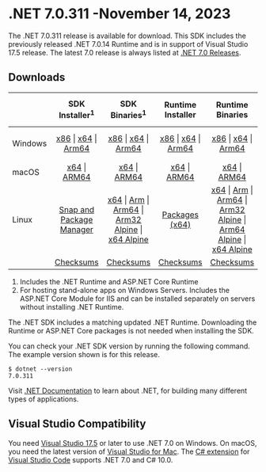 # .NET 7.0.311 -November 14, 2023

The .NET 7.0.311 release is available for download. This SDK includes the previously released .NET 7.0.14 Runtime and is in support of Visual Studio 17.5 release. The latest 7.0 release is always listed at [.NET 7.0 Releases](../README.md).

## Downloads

|           | SDK Installer<sup>1</sup>                        | SDK Binaries<sup>1</sup>                 | Runtime Installer                                        | Runtime Binaries                                 | ASP.NET Core Runtime           |Windows Desktop Runtime          |
| --------- | :------------------------------------------:     | :----------------------:                 | :---------------------------:                            | :-------------------------:                      | :-----------------:            | :-----------------:            |
| Windows   | [x86][dotnet-sdk-win-x86.exe] \| [x64][dotnet-sdk-win-x64.exe] \| [Arm64][dotnet-sdk-win-arm64.exe] | [x86][dotnet-sdk-win-x86.zip] \| [x64][dotnet-sdk-win-x64.zip] \|  [Arm64][dotnet-sdk-win-arm64.zip] | [x86][dotnet-runtime-win-x86.exe] \| [x64][dotnet-runtime-win-x64.exe] \| [Arm64][dotnet-runtime-win-arm64.exe] | [x86][dotnet-runtime-win-x86.zip] \| [x64][dotnet-runtime-win-x64.zip] \| [Arm64][dotnet-runtime-win-arm64.zip] | [x86][aspnetcore-runtime-win-x86.exe] \| [x64][aspnetcore-runtime-win-x64.exe] \|<br/> [Hosting Bundle][dotnet-hosting-win.exe]<sup>2</sup> | [x86][windowsdesktop-runtime-win-x86.exe] \| [x64][windowsdesktop-runtime-win-x64.exe] \| [Arm64][windowsdesktop-runtime-win-arm64.exe] |
| macOS     | [x64][dotnet-sdk-osx-x64.pkg] \| [ARM64][dotnet-sdk-osx-arm64.pkg] | [x64][dotnet-sdk-osx-x64.tar.gz] \| [ARM64][dotnet-sdk-osx-arm64.tar.gz]  | [x64][dotnet-runtime-osx-x64.pkg] \| [ARM64][dotnet-runtime-osx-arm64.pkg] | [x64][dotnet-runtime-osx-x64.tar.gz] \| [ARM64][dotnet-runtime-osx-arm64.tar.gz]| [x64][aspnetcore-runtime-osx-x64.tar.gz] \| [ARM64][aspnetcore-runtime-osx-arm64.tar.gz] | - |<sup>1</sup>
| Linux     |  [Snap and Package Manager](../install-linux.md)  | [x64][dotnet-sdk-linux-x64.tar.gz] \| [Arm][dotnet-sdk-linux-arm.tar.gz]  \| [Arm64][dotnet-sdk-linux-arm64.tar.gz] \| [Arm32 Alpine][dotnet-sdk-linux-musl-arm.tar.gz]  \| [x64 Alpine][dotnet-sdk-linux-musl-x64.tar.gz] | [Packages (x64)][linux-packages] | [x64][dotnet-runtime-linux-x64.tar.gz] \| [Arm][dotnet-runtime-linux-arm.tar.gz] \| [Arm64][dotnet-runtime-linux-arm64.tar.gz] \| [Arm32 Alpine][dotnet-runtime-linux-musl-arm.tar.gz] \| [Arm64 Alpine][dotnet-runtime-linux-musl-arm64.tar.gz] \| [x64 Alpine][dotnet-runtime-linux-musl-x64.tar.gz]  | [x64][aspnetcore-runtime-linux-x64.tar.gz]<sup>1</sup>  \| [Arm][aspnetcore-runtime-linux-arm.tar.gz]<sup>1</sup> \| [Arm64][aspnetcore-runtime-linux-arm64.tar.gz]<sup>1</sup> \| [x64 Alpine][aspnetcore-runtime-linux-musl-x64.tar.gz] | - | <sup>1</sup> |
|  | [Checksums][checksums-sdk]                             | [Checksums][checksums-sdk]                                      | [Checksums][checksums-runtime]                             | [Checksums][checksums-runtime]  | [Checksums][checksums-runtime]  | [Checksums][checksums-runtime]

1. Includes the .NET Runtime and ASP.NET Core Runtime
2. For hosting stand-alone apps on Windows Servers. Includes the ASP.NET Core Module for IIS and can be installed separately on servers without installing .NET Runtime.

The .NET SDK includes a matching updated .NET Runtime. Downloading the Runtime or ASP.NET Core packages is not needed when installing the SDK.

You can check your .NET SDK version by running the following command. The example version shown is for this release.

```console
$ dotnet --version
7.0.311
```
Visit [.NET Documentation](https://learn.microsoft.com/dotnet/) to learn about .NET, for building many different types of applications.

## Visual Studio Compatibility

You need [Visual Studio 17.5](https://visualstudio.microsoft.com) or later to use .NET 7.0 on Windows. On macOS, you need the latest version of [Visual Studio for Mac](https://visualstudio.microsoft.com/vs/mac/). The [C# extension](https://code.visualstudio.com/docs/languages/dotnet) for [Visual Studio Code](https://code.visualstudio.com/) supports .NET 7.0 and C# 10.0.

[blob-runtime]: https://builds.dotnet.microsoft.com/dotnet/Runtime/
[blob-sdk]: https://builds.dotnet.microsoft.com/dotnet/Sdk/
[release-notes]: 7.0.311.md

[checksums-runtime]: https://builds.dotnet.microsoft.com/dotnet/checksums/7.0.14-sha.txt
[checksums-sdk]: https://builds.dotnet.microsoft.com/dotnet/checksums/7.0.14-sha.txt

[linux-install]: https://learn.microsoft.com/dotnet/core/install/linux

[dotnet-blog]:  https://devblogs.microsoft.com/dotnet/september-2023-updates/
[aspnet-blog]: https://devblogs.microsoft.com/dotnet/announcing-asp-net-core-in-net-7/
[maui-blog]: https://devblogs.microsoft.com/dotnet/update-on-dotnet-maui/

[linux-packages]: ../install-linux.md



[//]: # ( Runtime 7.0.14)
[dotnet-runtime-linux-arm.tar.gz]: https://download.visualstudio.microsoft.com/download/pr/9f55437d-153b-4dd3-b084-8a2942c99c4f/f88d7c3b6b96dd2331be3c150a2c75f7/dotnet-runtime-7.0.14-linux-arm.tar.gz
[dotnet-runtime-linux-arm64.tar.gz]: https://download.visualstudio.microsoft.com/download/pr/6c6534cc-0798-4fc7-bc45-1101fd627181/4846e3b3bfd3570d2c6f3e3b6711efef/dotnet-runtime-7.0.14-linux-arm64.tar.gz
[dotnet-runtime-linux-musl-arm.tar.gz]: https://download.visualstudio.microsoft.com/download/pr/3870da68-24de-4097-afce-79b30431c3b6/87fc95902e0ab3c3be16d3c8d2857af1/dotnet-runtime-7.0.14-linux-musl-arm.tar.gz
[dotnet-runtime-linux-musl-arm64.tar.gz]: https://download.visualstudio.microsoft.com/download/pr/6139cd1d-3a0b-45e7-a146-4cc750632840/36d4017973601c56adc5a376e287f75b/dotnet-runtime-7.0.14-linux-musl-arm64.tar.gz
[dotnet-runtime-linux-musl-x64.tar.gz]: https://download.visualstudio.microsoft.com/download/pr/284cca3a-1050-4bf3-98eb-173c21452fec/a0b4fe20659680ebb591f35e7823fd33/dotnet-runtime-7.0.14-linux-musl-x64.tar.gz
[dotnet-runtime-linux-x64.tar.gz]: https://download.visualstudio.microsoft.com/download/pr/bece81ac-e35d-40e3-8b07-cf5b0c4872d9/d571e657adc85ec66141a82dd3ef8fea/dotnet-runtime-7.0.14-linux-x64.tar.gz
[dotnet-runtime-osx-arm64.pkg]: https://download.visualstudio.microsoft.com/download/pr/a3293ecd-ac3c-47eb-944f-9d05e05fc0f8/54046b065e1eca27a4614706e32fc3e9/dotnet-runtime-7.0.14-osx-arm64.pkg
[dotnet-runtime-osx-arm64.tar.gz]: https://download.visualstudio.microsoft.com/download/pr/dcede156-7e96-4b45-b750-c0a4893448d7/8ab02359114d9f4930baea23f3b418be/dotnet-runtime-7.0.14-osx-arm64.tar.gz
[dotnet-runtime-osx-x64.pkg]: https://download.visualstudio.microsoft.com/download/pr/3238a6cf-c89e-40ed-b726-e418c45d97ba/258f34b6a559a0302258c26c37603867/dotnet-runtime-7.0.14-osx-x64.pkg
[dotnet-runtime-osx-x64.tar.gz]: https://download.visualstudio.microsoft.com/download/pr/49878be9-1cba-4e7d-943c-b0f6cf5abd71/1f4d396b60584080d4bfee86269a5e0f/dotnet-runtime-7.0.14-osx-x64.tar.gz
[dotnet-runtime-win-arm64.exe]: https://download.visualstudio.microsoft.com/download/pr/6addfb4b-2512-4431-9f49-8c98fcb7425f/8ae05fe7b1ba3e5eda4b6301b70579fe/dotnet-runtime-7.0.14-win-arm64.exe
[dotnet-runtime-win-arm64.zip]: https://download.visualstudio.microsoft.com/download/pr/86a76278-9162-4662-9f69-d9f222ba2e74/1616286806520409e46d19fd6a75d518/dotnet-runtime-7.0.14-win-arm64.zip
[dotnet-runtime-win-x64.exe]: https://download.visualstudio.microsoft.com/download/pr/5e3be9c1-4b4c-4605-b3bc-18ef04b3c8d5/b1f864adc9c81ab6680385a4270b3887/dotnet-runtime-7.0.14-win-x64.exe
[dotnet-runtime-win-x64.zip]: https://download.visualstudio.microsoft.com/download/pr/0c4b101a-63a5-48f0-8a76-a2bbf9dd4c73/c4909124d83a4ca903038253d4f3fdeb/dotnet-runtime-7.0.14-win-x64.zip
[dotnet-runtime-win-x86.exe]: https://download.visualstudio.microsoft.com/download/pr/de4e320a-79ea-4304-9acf-975d91251aae/bf49bfe95aa6b22b66eb9af462dee480/dotnet-runtime-7.0.14-win-x86.exe
[dotnet-runtime-win-x86.zip]: https://download.visualstudio.microsoft.com/download/pr/4046d011-6955-40d5-b4b1-802dd2418721/b11a88c1132dc3244670efd9a83817ed/dotnet-runtime-7.0.14-win-x86.zip

[//]: # ( WindowsDesktop 7.0.14)
[windowsdesktop-runtime-win-arm64.exe]: https://download.visualstudio.microsoft.com/download/pr/c6dd9f16-a5cc-486b-85d7-1f7d67e7f91f/11084e31d4d894e0c01d59b1cf2dbc84/windowsdesktop-runtime-7.0.14-win-arm64.exe
[windowsdesktop-runtime-win-arm64.zip]: https://download.visualstudio.microsoft.com/download/pr/f27db453-f831-4c4d-b59d-61aea200b900/52823d8e1a4fa1f220c143c25517c20b/windowsdesktop-runtime-7.0.14-win-arm64.zip
[windowsdesktop-runtime-win-x64.exe]: https://download.visualstudio.microsoft.com/download/pr/8f5b0079-2bb4-49cd-874e-0f58703eff6e/7010b5f213a2c436a307eb385dbb16ff/windowsdesktop-runtime-7.0.14-win-x64.exe
[windowsdesktop-runtime-win-x64.zip]: https://download.visualstudio.microsoft.com/download/pr/f56c7db0-761f-4407-92ab-60c8b187e9ce/2f57c0284a6dea83e1a8c8d963f631e1/windowsdesktop-runtime-7.0.14-win-x64.zip
[windowsdesktop-runtime-win-x86.exe]: https://download.visualstudio.microsoft.com/download/pr/3a87d4cf-87c7-4432-89af-37f21dc651a7/7996e26d189d21afa4fe54a02062df5d/windowsdesktop-runtime-7.0.14-win-x86.exe
[windowsdesktop-runtime-win-x86.zip]: https://download.visualstudio.microsoft.com/download/pr/abe74c47-5907-4b37-b51f-eab4eb4b0e36/1e02b18fc9e8439bea9ad4591b5c20db/windowsdesktop-runtime-7.0.14-win-x86.zip

[//]: # ( ASP 7.0.14)
[aspnetcore-runtime-linux-arm.tar.gz]: https://download.visualstudio.microsoft.com/download/pr/1ec955ed-7ea6-449e-907e-57cdf200d972/7136dd9c61a37c16a43edfb8d7c52900/aspnetcore-runtime-7.0.14-linux-arm.tar.gz
[aspnetcore-runtime-linux-arm64.tar.gz]: https://download.visualstudio.microsoft.com/download/pr/d7ed165d-32b2-435f-a747-9683d4f89354/3372ce43201a1977c30bc8236bf0443d/aspnetcore-runtime-7.0.14-linux-arm64.tar.gz
[aspnetcore-runtime-linux-musl-arm.tar.gz]: https://download.visualstudio.microsoft.com/download/pr/530b27c4-78c6-452a-944f-660e8596ca01/8ba9413d232487be69f8dea4a96617bd/aspnetcore-runtime-7.0.14-linux-musl-arm.tar.gz
[aspnetcore-runtime-linux-musl-arm64.tar.gz]: https://download.visualstudio.microsoft.com/download/pr/37e0ebc1-3c1d-43c0-951a-2e2e85eb0614/81247c297b40f3d50e0ebc25a26f5bd0/aspnetcore-runtime-7.0.14-linux-musl-arm64.tar.gz
[aspnetcore-runtime-linux-musl-x64.tar.gz]: https://download.visualstudio.microsoft.com/download/pr/30d696e1-6624-4e94-9a80-10c608fed74f/36c2c91f1fffdf24f9296c64ea5b49b0/aspnetcore-runtime-7.0.14-linux-musl-x64.tar.gz
[aspnetcore-runtime-linux-x64.tar.gz]: https://download.visualstudio.microsoft.com/download/pr/7a1d3e1e-ede9-4b28-a9c8-3023858b7f01/c9214ad6a85286f4abd026d23dca5d3c/aspnetcore-runtime-7.0.14-linux-x64.tar.gz
[aspnetcore-runtime-osx-arm64.tar.gz]: https://download.visualstudio.microsoft.com/download/pr/c3308f4f-65c9-4855-99d3-21657f401854/d12446cf25f3fca12438881117d5b292/aspnetcore-runtime-7.0.14-osx-arm64.tar.gz
[aspnetcore-runtime-osx-x64.tar.gz]: https://download.visualstudio.microsoft.com/download/pr/9d6a0fb7-65bd-4f61-8558-e545af46fee5/f16d3fccf91fde1481c04314fe851e2a/aspnetcore-runtime-7.0.14-osx-x64.tar.gz
[aspnetcore-runtime-win-arm64.zip]: https://download.visualstudio.microsoft.com/download/pr/df489347-be62-4cd8-a53b-96c9ac0a7bbc/8f7ffb70c210bf13444fc276f4828203/aspnetcore-runtime-7.0.14-win-arm64.zip
[aspnetcore-runtime-win-x64.exe]: https://download.visualstudio.microsoft.com/download/pr/f066ab7a-a892-4e3c-95c5-ce87791cb03d/d41a0439ee555a5635fd87dfe86ae59a/aspnetcore-runtime-7.0.14-win-x64.exe
[aspnetcore-runtime-win-x64.zip]: https://download.visualstudio.microsoft.com/download/pr/21b2d6b1-fb50-42b4-bdf2-9cb3335cfa7f/55a53114607ee9434e41790d30847d12/aspnetcore-runtime-7.0.14-win-x64.zip
[aspnetcore-runtime-win-x86.exe]: https://download.visualstudio.microsoft.com/download/pr/14e62731-8d55-44fe-8c2c-fffa95129223/f9cf2c77bc075757cd7d87cd65637f7d/aspnetcore-runtime-7.0.14-win-x86.exe
[aspnetcore-runtime-win-x86.zip]: https://download.visualstudio.microsoft.com/download/pr/b51ce7b9-8cfd-4fd4-a111-23cdecaeeaa1/4b293bb3c434f3610c45d2889e9592a7/aspnetcore-runtime-7.0.14-win-x86.zip
[dotnet-hosting-win.exe]: https://download.visualstudio.microsoft.com/download/pr/ac40c925-f49c-4f27-b6f5-540ba6b944d5/457f3e7dbe9feeb2644d5a32fef321e4/dotnet-hosting-7.0.14-win.exe

[//]: # ( SDK 7.0.311)
[dotnet-sdk-linux-arm.tar.gz]: https://download.visualstudio.microsoft.com/download/pr/b068a4da-42c0-4b9b-998e-4911ab780676/d5516df178b2e732682360fd86f68b61/dotnet-sdk-7.0.311-linux-arm.tar.gz
[dotnet-sdk-linux-arm64.tar.gz]: https://download.visualstudio.microsoft.com/download/pr/807dbdc6-8a24-46d5-af7f-26926828efae/e04078c11a7ad03501611549d526f4f6/dotnet-sdk-7.0.311-linux-arm64.tar.gz
[dotnet-sdk-linux-musl-arm.tar.gz]: https://download.visualstudio.microsoft.com/download/pr/07bf254d-813f-4d12-8c22-657362355e77/cca22419a14374b20108df38011627c1/dotnet-sdk-7.0.311-linux-musl-arm.tar.gz
[dotnet-sdk-linux-musl-arm64.tar.gz]: https://download.visualstudio.microsoft.com/download/pr/4a0c293c-d3bd-410b-8ea8-5de047a31d8f/67de1df544ddc9997db4a8f3b4892915/dotnet-sdk-7.0.311-linux-musl-arm64.tar.gz
[dotnet-sdk-linux-musl-x64.tar.gz]: https://download.visualstudio.microsoft.com/download/pr/98cf7d08-836a-4bff-ae62-8239df553ac5/580c8250e30e9503a2a5ce60c0266dc8/dotnet-sdk-7.0.311-linux-musl-x64.tar.gz
[dotnet-sdk-linux-x64.tar.gz]: https://download.visualstudio.microsoft.com/download/pr/3799a902-47bc-46ee-8f5d-d92ad28f463e/2d1456d46569feebaab52b2b7525d6e8/dotnet-sdk-7.0.311-linux-x64.tar.gz
[dotnet-sdk-osx-arm64.pkg]: https://download.visualstudio.microsoft.com/download/pr/452dbd22-e4b1-4951-8912-7523fb95f6cb/d7ea48b8503a7359e3d49a1a1612c162/dotnet-sdk-7.0.311-osx-arm64.pkg
[dotnet-sdk-osx-arm64.tar.gz]: https://download.visualstudio.microsoft.com/download/pr/0e5af70f-6f75-4129-bb15-0ac71fe222dc/803aab0c3afe56296ba55b21f3873b7b/dotnet-sdk-7.0.311-osx-arm64.tar.gz
[dotnet-sdk-osx-x64.pkg]: https://download.visualstudio.microsoft.com/download/pr/5858db65-e12e-4a54-868b-c472699f2017/ed0345f8b4c5a0a401f82a3cd026be18/dotnet-sdk-7.0.311-osx-x64.pkg
[dotnet-sdk-osx-x64.tar.gz]: https://download.visualstudio.microsoft.com/download/pr/f5d70daf-7d8d-4f4c-b3cf-d64c1f577b43/e8e47766ded1e74235999c3451adb612/dotnet-sdk-7.0.311-osx-x64.tar.gz
[dotnet-sdk-win-arm64.exe]: https://download.visualstudio.microsoft.com/download/pr/c4fb5372-7fb1-41cb-9bd7-0401fa7ce42c/03e1468d9b07cda2a8f8bc30ab9931b3/dotnet-sdk-7.0.311-win-arm64.exe
[dotnet-sdk-win-arm64.zip]: https://download.visualstudio.microsoft.com/download/pr/80ade4ae-bf6a-4de2-b91b-b4277e43f781/954491997dc7f9a7fa35339223514185/dotnet-sdk-7.0.311-win-arm64.zip
[dotnet-sdk-win-x64.exe]: https://download.visualstudio.microsoft.com/download/pr/8b8a10b0-979c-4040-8407-2546091ce04d/58e8836d320bcffccc8d03ee1c913af6/dotnet-sdk-7.0.311-win-x64.exe
[dotnet-sdk-win-x64.zip]: https://download.visualstudio.microsoft.com/download/pr/fd46c621-3892-4d93-95c7-0b0dee9b72b0/05cd254a4d8458a789d4c864e66ca42a/dotnet-sdk-7.0.311-win-x64.zip
[dotnet-sdk-win-x86.exe]: https://download.visualstudio.microsoft.com/download/pr/e74f64a4-7457-41b2-9faa-b24f6fc53d54/2dda976a6839814170d62064a584dd5f/dotnet-sdk-7.0.311-win-x86.exe
[dotnet-sdk-win-x86.zip]: https://download.visualstudio.microsoft.com/download/pr/a29c96d4-d469-43d9-bc65-14666c579e89/564783a7e2f94e194278aa1d7c130e14/dotnet-sdk-7.0.311-win-x86.zip
